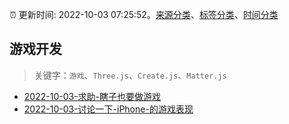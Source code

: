 :alarm_clock: 更新时间: 2022-10-03 07:25:52。[来源分类](../README.md)、[标签分类](../TAGS.md)、[时间分类](../TIMELINE.md)

## 游戏开发


> 关键字：`游戏`、`Three.js`、`Create.js`、`Matter.js`



- [2022-10-03-求助-瞎子也要做游戏](https://www.v2ex.com/t/884478) 
- [2022-10-03-讨论一下-iPhone-的游戏表现](https://www.v2ex.com/t/884465) 